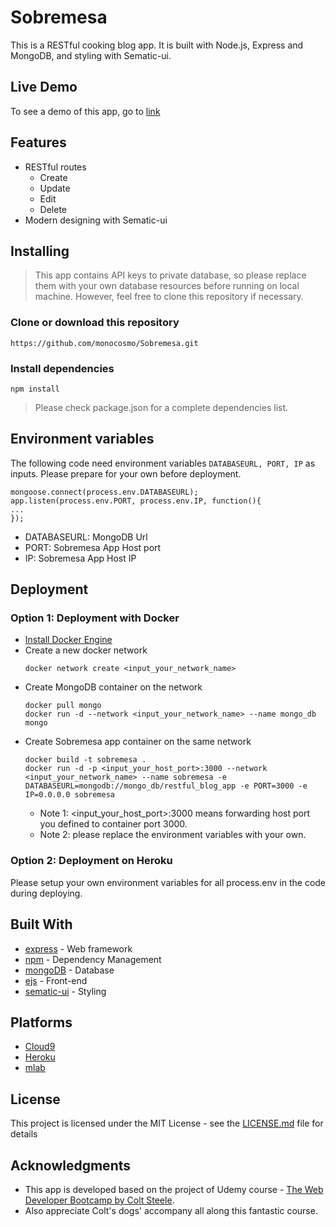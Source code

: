 # Sobremesa

This is a RESTful cooking blog app. It is built with Node.js, Express and MongoDB, and styling with Sematic-ui.

## Live Demo

To see a demo of this app, go to [link](http://150.136.251.183:8082/blogs)

## Features

* RESTful routes
    * Create
    * Update
    * Edit
    * Delete
* Modern designing with Sematic-ui

## Installing

> This app contains API keys to private database, so please replace them with your own database resources before running on local machine. However, feel free to clone this repository if necessary.

### Clone or download this repository

```
https://github.com/monocosmo/Sobremesa.git
```

### Install dependencies

```
npm install
```
> Please check package.json for a complete dependencies list.

## Environment variables

The following code need environment variables ```DATABASEURL, PORT, IP``` as inputs. Please prepare for your own before deployment.
```
mongoose.connect(process.env.DATABASEURL);
app.listen(process.env.PORT, process.env.IP, function(){
...
});
```
* DATABASEURL: MongoDB Url
* PORT: Sobremesa App Host port
* IP: Sobremesa App Host IP

## Deployment
### Option 1: Deployment with Docker

* [Install Docker Engine](https://docs.docker.com/engine/install/)
* Create a new docker network
  ```
  docker network create <input_your_network_name>
  ```
* Create MongoDB container on the network
  ```
  docker pull mongo
  docker run -d --network <input_your_network_name> --name mongo_db mongo
  ```
* Create Sobremesa app container on the same network
  ```
  docker build -t sobremesa .
  docker run -d -p <input_your_host_port>:3000 --network <input_your_network_name> --name sobremesa -e DATABASEURL=mongodb://mongo_db/restful_blog_app -e PORT=3000 -e IP=0.0.0.0 sobremesa
  ```
  * Note 1: <input_your_host_port>:3000 means forwarding host port you defined to container port 3000.
  * Note 2: please replace the environment variables with your own.

### Option 2: Deployment on Heroku

Please setup your own environment variables for all process.env in the code during deploying.

## Built With

* [express](https://expressjs.com/) - Web framework
* [npm](https://www.npmjs.com/) - Dependency Management
* [mongoDB](https://www.mongodb.com/) - Database
* [ejs](http://ejs.co/) - Front-end
* [sematic-ui](https://semantic-ui.com/) - Styling

## Platforms

* [Cloud9](https://c9.io/)
* [Heroku](https://www.heroku.com/)
* [mlab](https://mlab.com)

## License

This project is licensed under the MIT License - see the [LICENSE.md](LICENSE.md) file for details

## Acknowledgments

* This app is developed based on the project of Udemy course - [The Web Developer Bootcamp by Colt Steele](https://www.udemy.com/the-web-developer-bootcamp/).
* Also appreciate Colt's dogs' accompany all along this fantastic course.

